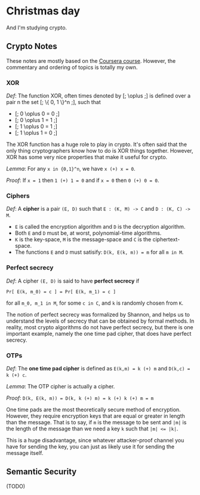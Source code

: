 # Christmas day

And I'm studying crypto.

## Crypto Notes

These notes are mostly based on the [Coursera course](https://www.coursera.org/course/crypto). However, the commentary and ordering of topics is totally my own.

### XOR

_Def_: The function XOR, often times denoted by [; \oplus ;] is defined over a pair n the set  [; \\{ 0, 1 \\}^n ;], such that

* [; 0 \oplus 0 = 0 ;]
* [; 0 \oplus 1 = 1 ;]
* [; 1 \oplus 0 = 1 ;]
* [; 1 \oplus 1 = 0 ;]

The XOR function has a huge role to play in crypto. It's often said that the only thing cryptographers know how to do is XOR things together. However, XOR has some very nice properties that make it useful for crypto.

_Lemma_: For any `x in {0,1}^n`, we have `x (+) x = 0`.

_Proof_: If `x = 1` then `1 (+) 1 = 0` and if `x = 0` then `0 (+) 0 = 0`.

### Ciphers

_Def_: A **cipher** is a pair `(E, D)` such that `E : (K, M) -> C` and `D : (K, C) -> M`. 

* `E` is called the encryption algorithm and `D` is the decryption algorithm. 
* Both `E` and `D` must be, at worst, polynomial-time algorithms.
* `K` is the key-space, `M` is the message-space and `C` is the ciphertext-space. 
* The functions `E` and `D` must satisify: `D(k, E(k, m)) = m` for all `m in M`.

### Perfect secrecy

_Def_: A cipher `(E, D)` is said to have **perfect secrecy** if

`Pr[ E(k, m_0) = c ] = Pr[ E(k, m_1) = c ]`

for all `m_0, m_1 in M`, for some `c in C`, and `k` is randomly chosen from `K`.

The notion of perfect secrecy was formalized by Shannon, and helps us to understand the levels of secrecy that can be obtained by formal methods. In reality, most crypto algorithms do not have perfect secrecy, but there is one important example, namely the one time pad cipher, that does have perfect secrecy.

### OTPs

_Def_: The **one time pad cipher** is defined as `E(k,m) = k (+) m` and `D(k,c) = k (+) c`.

_Lemma_: The OTP cipher is actually a cipher.

_Proof_: `D(k, E(k, m)) = D(k, k (+) m) = k (+) k (+) m = m`

One time pads are the most theoretically secure method of encryption. However, they require encryption keys that are equal or greater in length than the message. That is to say, if `m` is the message to be sent and `|m|` is the length of the message than we need a key `k` such that `|m| <= |k|`.

This is a huge disadvantage, since whatever attacker-proof channel you have for sending the key, you can just as likely use it for sending the message itself.

## Semantic Security

(TODO)
